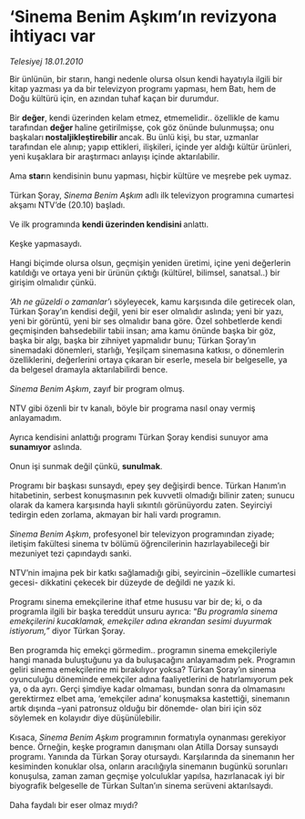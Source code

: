 # ‘Sinema Benim Aşkım’ın revizyona ihtiyacı var

*Telesiyej 18.01.2010*

<div class="taraf_structure_2col_1zq">
<div class="margen_n">



 <p>Bir ünlünün, bir starın, hangi nedenle olursa olsun kendi hayatıyla ilgili bir kitap yazması ya da bir televizyon programı yapması, hem Batı, hem de Doğu kültürü için, en azından tuhaf kaçan bir durumdur. <br/><br/>Bir <b>değer</b>, kendi üzerinden kelam etmez, etmemelidir.. özellikle de kamu tarafından <b>değer </b>haline getirilmişse, çok göz önünde bulunmuşsa; onu başkaları<b> nostaljikleştirebilir </b>ancak. Bu ünlü kişi, bu star, uzmanlar tarafından ele alınıp; yapıp ettikleri, ilişkileri, içinde yer aldığı kültür ürünleri, yeni kuşaklara bir araştırmacı anlayışı içinde aktarılabilir. <br/><br/>Ama <b>star</b>ın kendisinin bunu yapması, hiçbir kültüre ve meşrebe pek uymaz. <br/><br/>Türkan Şoray, <i>Sinema Benim Aşkım</i> adlı ilk televizyon programına cumartesi akşamı NTV’de (20.10) başladı. <br/><br/>Ve ilk programında <b>kendi üzerinden kendisini </b>anlattı. <br/><br/>Keşke yapmasaydı. <br/><br/>Hangi biçimde olursa olsun, geçmişin yeniden üretimi, içine yeni değerlerin katıldığı ve ortaya yeni bir ürünün çıktığı (kültürel, bilimsel, sanatsal..) bir girişim olmalıdır çünkü.<i> <br/><br/>‘Ah ne güzeldi o zamanlar’</i>ı söyleyecek, kamu karşısında dile getirecek olan, Türkan Şoray’ın kendisi değil, yeni bir eser olmalıdır aslında; yeni bir yazı, yeni bir görüntü, yeni bir ses olmalıdır bana göre. Özel sohbetlerde kendi geçmişinden bahsedebilir tabii insan; ama kamu önünde başka bir göz, başka bir algı, başka bir zihniyet yapmalıdır bunu; Türkan Şoray’ın sinemadaki dönemleri, starlığı, Yeşilçam sinemasına katkısı, o dönemlerin özelliklerini, değerlerini ortaya çıkaran bir eserle, mesela bir belgeselle, ya da belgesel dramayla aktarılabilirdi bence.<i> <br/><br/>Sinema Benim Aşkım</i>, zayıf bir program olmuş. <br/><br/>NTV gibi özenli bir tv kanalı, böyle bir programa nasıl onay vermiş anlayamadım. <br/><br/>Ayrıca kendisini anlattığı programı Türkan Şoray kendisi sunuyor ama <b>sunamıyor</b> aslında. <br/><br/>Onun işi sunmak değil çünkü, <b>sunulmak</b>. <br/><br/>Programı bir başkası sunsaydı, epey şey değişirdi bence. Türkan Hanım’ın hitabetinin, serbest konuşmasının pek kuvvetli olmadığı bilinir zaten; sunucu olarak da kamera karşısında hayli sıkıntılı görünüyordu zaten. Seyirciyi tedirgin eden zorlama, akmayan bir hali vardı programın.<i> <br/><br/>Sinema Benim Aşkım</i>, profesyonel bir televizyon programından ziyade; iletişim fakültesi sinema tv bölümü öğrencilerinin hazırlayabileceği bir mezuniyet tezi çapındaydı sanki. <br/><br/>NTV’nin imajına pek bir katkı sağlamadığı gibi, seyircinin –özellikle cumartesi gecesi- dikkatini çekecek bir düzeyde de değildi ne yazık ki. <br/><br/>Programı sinema emekçilerine ithaf etme hususu var bir de; ki, o da programla ilgili bir başka tereddüt unsuru ayrıca: “<i>Bu programla sinema emekçilerini kucaklamak, emekçiler adına ekrandan sesimi duyurmak istiyorum,” </i>diyor Türkan Şoray. <br/><br/>Ben programda hiç emekçi görmedim.. programın sinema emekçileriyle hangi manada buluştuğunu ya da buluşacağını anlayamadım pek. Programın geliri sinema emekçilerine mi bırakılıyor yoksa? Türkan Şoray’ın sinema oyunculuğu döneminde emekçiler adına faaliyetlerini de hatırlamıyorum pek ya, o da ayrı. Gerçi şimdiye kadar olmaması, bundan sonra da olmamasını gerektirmez elbet ama, ‘emekçiler adına’ konuşmaksa kastettiği, sinemanın artık dışında –yani patronsuz olduğu bir dönemde- olan biri için söz söylemek en kolayıdır diye düşünülebilir. <br/><br/>Kısaca, <i>Sinema Benim Aşkım</i> programının formatıyla oynanması gerekiyor bence. Örneğin, keşke programın danışmanı olan Atilla Dorsay sunsaydı programı. Yanında da Türkan Şoray otursaydı. Karşılarında da sinemanın her kesiminden konuklar olsa, onların aracılığıyla sinemanın bugünkü sorunları konuşulsa, zaman zaman geçmişe yolculuklar yapılsa, hazırlanacak iyi bir biyografik belgeselle de Türkan Sultan’ın sinema serüveni aktarılsaydı. <br/><br/>Daha faydalı bir eser olmaz mıydı?</p>
<br/>
<br/>
<br/>



<br/>


<div id="taraf_not">
</div>

</div>


</div>
